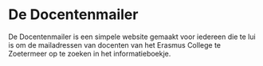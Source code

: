 # De Docentenmailer
De Docentenmailer is een simpele website gemaakt voor iedereen die te lui is om de mailadressen van docenten van het Erasmus College te Zoetermeer op te zoeken in het informatieboekje.
